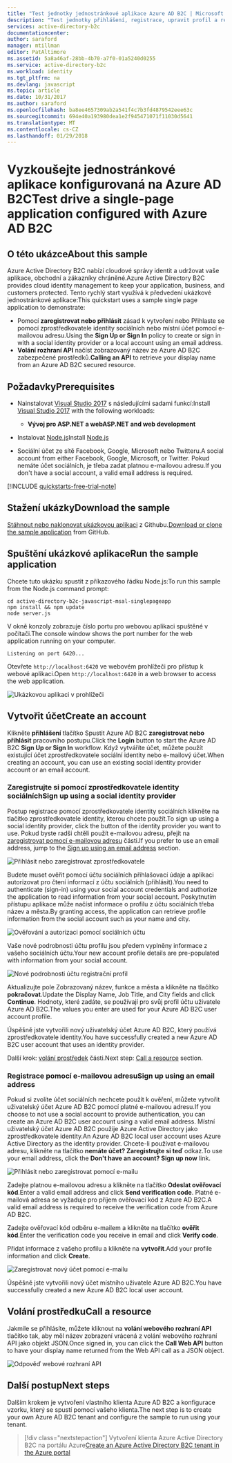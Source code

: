 ```yaml
---
title: "Test jednotky jednostránkové aplikace Azure AD B2C | Microsoft Docs"
description: "Test jednotky přihlášení, registrace, upravit profil a resetovat heslo uživatele cesty pomocí prostředí testovací Azure AD B2C"
services: active-directory-b2c
documentationcenter: 
author: saraford
manager: mtillman
editor: PatAltimore
ms.assetid: 5a8a46af-28bb-4b70-a7f0-01a5240d0255
ms.service: active-directory-b2c
ms.workload: identity
ms.tgt_pltfrm: na
ms.devlang: javascript
ms.topic: article
ms.date: 10/31/2017
ms.author: saraford
ms.openlocfilehash: ba8ee4657309ab2a541f4c7b3fd4879542eee63c
ms.sourcegitcommit: 694e40a193980dea1e2f945471071f11030d5641
ms.translationtype: MT
ms.contentlocale: cs-CZ
ms.lasthandoff: 01/29/2018
---
```

# <a name="test-drive-a-single-page-application-configured-with-azure-ad-b2c"></a><span data-ttu-id="6a90d-103">Vyzkoušejte jednostránkové aplikace konfigurovaná na Azure AD B2C</span><span class="sxs-lookup"><span data-stu-id="6a90d-103">Test drive a single-page application configured with Azure AD B2C</span></span>

## <a name="about-this-sample"></a><span data-ttu-id="6a90d-104">O této ukázce</span><span class="sxs-lookup"><span data-stu-id="6a90d-104">About this sample</span></span>

<span data-ttu-id="6a90d-105">Azure Active Directory B2C nabízí cloudové správy identit a udržovat vaše aplikace, obchodní a zákazníky chráněné.</span><span class="sxs-lookup"><span data-stu-id="6a90d-105">Azure Active Directory B2C provides cloud identity management to keep your application, business, and customers protected.</span></span>  <span data-ttu-id="6a90d-106">Tento rychlý start využívá k předvedení ukázkové jednostránkové aplikace:</span><span class="sxs-lookup"><span data-stu-id="6a90d-106">This quickstart uses a sample single page application to demonstrate:</span></span>

* <span data-ttu-id="6a90d-107">Pomocí **zaregistrovat nebo přihlásit** zásad k vytvoření nebo Přihlaste se pomocí zprostředkovatele identity sociálních nebo místní účet pomocí e-mailovou adresu.</span><span class="sxs-lookup"><span data-stu-id="6a90d-107">Using the **Sign Up or Sign In** policy to create or sign in with a social identity provider or a local account using an email address.</span></span> 
* <span data-ttu-id="6a90d-108">**Volání rozhraní API** načíst zobrazovaný název ze Azure AD B2C zabezpečené prostředků.</span><span class="sxs-lookup"><span data-stu-id="6a90d-108">**Calling an API** to retrieve your display name from an Azure AD B2C secured resource.</span></span>

## <a name="prerequisites"></a><span data-ttu-id="6a90d-109">Požadavky</span><span class="sxs-lookup"><span data-stu-id="6a90d-109">Prerequisites</span></span>

* <span data-ttu-id="6a90d-110">Nainstalovat [Visual Studio 2017](https://www.visualstudio.com/downloads/) s následujícími sadami funkcí:</span><span class="sxs-lookup"><span data-stu-id="6a90d-110">Install [Visual Studio 2017](https://www.visualstudio.com/downloads/) with the following workloads:</span></span>
    - <span data-ttu-id="6a90d-111">**Vývoj pro ASP.NET a web**</span><span class="sxs-lookup"><span data-stu-id="6a90d-111">**ASP.NET and web development**</span></span>

* <span data-ttu-id="6a90d-112">Instalovat [Node.js](https://nodejs.org/en/download/)</span><span class="sxs-lookup"><span data-stu-id="6a90d-112">Install [Node.js](https://nodejs.org/en/download/)</span></span>

* <span data-ttu-id="6a90d-113">Sociální účet ze sítě Facebook, Google, Microsoft nebo Twitteru.</span><span class="sxs-lookup"><span data-stu-id="6a90d-113">A social account from either Facebook, Google, Microsoft, or Twitter.</span></span> <span data-ttu-id="6a90d-114">Pokud nemáte účet sociálních, je třeba zadat platnou e-mailovou adresu.</span><span class="sxs-lookup"><span data-stu-id="6a90d-114">If you don't have a social account, a valid email address is required.</span></span>

[!INCLUDE [quickstarts-free-trial-note](../../includes/quickstarts-free-trial-note.md)]

## <a name="download-the-sample"></a><span data-ttu-id="6a90d-115">Stažení ukázky</span><span class="sxs-lookup"><span data-stu-id="6a90d-115">Download the sample</span></span>

<span data-ttu-id="6a90d-116">[Stáhnout nebo naklonovat ukázkovou aplikaci](https://github.com/Azure-Samples/active-directory-b2c-javascript-msal-singlepageapp) z Githubu.</span><span class="sxs-lookup"><span data-stu-id="6a90d-116">[Download or clone the sample application](https://github.com/Azure-Samples/active-directory-b2c-javascript-msal-singlepageapp) from GitHub.</span></span>

## <a name="run-the-sample-application"></a><span data-ttu-id="6a90d-117">Spuštění ukázkové aplikace</span><span class="sxs-lookup"><span data-stu-id="6a90d-117">Run the sample application</span></span>

<span data-ttu-id="6a90d-118">Chcete tuto ukázku spustit z příkazového řádku Node.js:</span><span class="sxs-lookup"><span data-stu-id="6a90d-118">To run this sample from the Node.js command prompt:</span></span> 

```
cd active-directory-b2c-javascript-msal-singlepageapp
npm install && npm update
node server.js
```

<span data-ttu-id="6a90d-119">V okně konzoly zobrazuje číslo portu pro webovou aplikaci spuštěné v počítači.</span><span class="sxs-lookup"><span data-stu-id="6a90d-119">The console window shows the port number for the web application running on your computer.</span></span>

```
Listening on port 6420...
```

<span data-ttu-id="6a90d-120">Otevřete `http://localhost:6420` ve webovém prohlížeči pro přístup k webové aplikaci.</span><span class="sxs-lookup"><span data-stu-id="6a90d-120">Open `http://localhost:6420` in a web browser to access the web application.</span></span>


![Ukázkovou aplikaci v prohlížeči](media/active-directory-b2c-quickstarts-spa/sample-app-spa.png)

## <a name="create-an-account"></a><span data-ttu-id="6a90d-122">Vytvořit účet</span><span class="sxs-lookup"><span data-stu-id="6a90d-122">Create an account</span></span>

<span data-ttu-id="6a90d-123">Klikněte **přihlášení** tlačítko Spustit Azure AD B2C **zaregistrovat nebo přihlásit** pracovního postupu.</span><span class="sxs-lookup"><span data-stu-id="6a90d-123">Click the **Login** button to start the Azure AD B2C **Sign Up or Sign In** workflow.</span></span> <span data-ttu-id="6a90d-124">Když vytváříte účet, můžete použít existující účet zprostředkovatele sociální identity nebo e-mailový účet.</span><span class="sxs-lookup"><span data-stu-id="6a90d-124">When creating an account, you can use an existing social identity provider account or an email account.</span></span>

### <a name="sign-up-using-a-social-identity-provider"></a><span data-ttu-id="6a90d-125">Zaregistrujte si pomocí zprostředkovatele identity sociálních</span><span class="sxs-lookup"><span data-stu-id="6a90d-125">Sign up using a social identity provider</span></span>

<span data-ttu-id="6a90d-126">Postup registrace pomocí zprostředkovatele identity sociálních klikněte na tlačítko zprostředkovatele identity, kterou chcete použít.</span><span class="sxs-lookup"><span data-stu-id="6a90d-126">To sign up using a social identity provider, click the button of the identity provider you want to use.</span></span> <span data-ttu-id="6a90d-127">Pokud byste radši chtěli použít e-mailovou adresu, přejít na [zaregistrovat pomocí e-mailovou adresu](#sign-up-using-an-email-address) části.</span><span class="sxs-lookup"><span data-stu-id="6a90d-127">If you prefer to use an email address, jump to the [Sign up using an email address](#sign-up-using-an-email-address) section.</span></span>

![Přihlásit nebo zaregistrovat zprostředkovatele](media/active-directory-b2c-quickstarts-spa/sign-in-or-sign-up-spa.png)

<span data-ttu-id="6a90d-129">Budete muset ověřit pomocí účtu sociálních přihlašovací údaje a aplikaci autorizovat pro čtení informací z účtu sociálních (přihlásit).</span><span class="sxs-lookup"><span data-stu-id="6a90d-129">You need to authenticate (sign-in) using your social account credentials and authorize the application to read information from your social account.</span></span> <span data-ttu-id="6a90d-130">Poskytnutím přístupu aplikace může načíst informace o profilu z účtu sociálních třeba název a města.</span><span class="sxs-lookup"><span data-stu-id="6a90d-130">By granting access, the application can retrieve profile information from the social account such as your name and city.</span></span> 

![Ověřování a autorizaci pomocí sociálních účtu](media/active-directory-b2c-quickstarts-spa/twitter-authenticate-authorize-spa.png)

<span data-ttu-id="6a90d-132">Vaše nové podrobnosti účtu profilu jsou předem vyplněny informace z vašeho sociálních účtu.</span><span class="sxs-lookup"><span data-stu-id="6a90d-132">Your new account profile details are pre-populated with information from your social account.</span></span> 

![Nové podrobnosti účtu registrační profil](media/active-directory-b2c-quickstarts-spa/new-account-sign-up-profile-details-spa.png)

<span data-ttu-id="6a90d-134">Aktualizujte pole Zobrazovaný název, funkce a města a klikněte na tlačítko **pokračovat**.</span><span class="sxs-lookup"><span data-stu-id="6a90d-134">Update the Display Name, Job Title, and City fields and click **Continue**.</span></span>  <span data-ttu-id="6a90d-135">Hodnoty, které zadáte, se používají pro svůj profil účtu uživatele Azure AD B2C.</span><span class="sxs-lookup"><span data-stu-id="6a90d-135">The values you enter are used for your Azure AD B2C user account profile.</span></span>

<span data-ttu-id="6a90d-136">Úspěšně jste vytvořili nový uživatelský účet Azure AD B2C, který používá zprostředkovatele identity.</span><span class="sxs-lookup"><span data-stu-id="6a90d-136">You have successfully created a new Azure AD B2C user account that uses an identity provider.</span></span> 

<span data-ttu-id="6a90d-137">Další krok: [volání prostředek](#call-a-resource) části.</span><span class="sxs-lookup"><span data-stu-id="6a90d-137">Next step: [Call a resource](#call-a-resource) section.</span></span>

### <a name="sign-up-using-an-email-address"></a><span data-ttu-id="6a90d-138">Registrace pomocí e-mailovou adresu</span><span class="sxs-lookup"><span data-stu-id="6a90d-138">Sign up using an email address</span></span>

<span data-ttu-id="6a90d-139">Pokud si zvolíte účet sociálních nechcete použít k ověření, můžete vytvořit uživatelský účet Azure AD B2C pomocí platné e-mailovou adresu.</span><span class="sxs-lookup"><span data-stu-id="6a90d-139">If you choose to not use a social account to provide authentication, you can create an Azure AD B2C user account using a valid email address.</span></span> <span data-ttu-id="6a90d-140">Místní uživatelský účet Azure AD B2C použije Azure Active Directory jako zprostředkovatele identity.</span><span class="sxs-lookup"><span data-stu-id="6a90d-140">An Azure AD B2C local user account uses Azure Active Directory as the identity provider.</span></span> <span data-ttu-id="6a90d-141">Chcete-li používat e-mailovou adresu, klikněte na tlačítko **nemáte účet? Zaregistrujte si teď** odkaz.</span><span class="sxs-lookup"><span data-stu-id="6a90d-141">To use your email address, click the **Don't have an account? Sign up now** link.</span></span>

![Přihlásit nebo zaregistrovat pomocí e-mailu](media/active-directory-b2c-quickstarts-spa/sign-in-or-sign-up-email-spa.png)

<span data-ttu-id="6a90d-143">Zadejte platnou e-mailovou adresu a klikněte na tlačítko **Odeslat ověřovací kód**.</span><span class="sxs-lookup"><span data-stu-id="6a90d-143">Enter a valid email address and click **Send verification code**.</span></span> <span data-ttu-id="6a90d-144">Platné e-mailová adresa se vyžaduje pro příjem ověřovací kód z Azure AD B2C.</span><span class="sxs-lookup"><span data-stu-id="6a90d-144">A valid email address is required to receive the verification code from Azure AD B2C.</span></span> 

<span data-ttu-id="6a90d-145">Zadejte ověřovací kód odběru e-mailem a klikněte na tlačítko **ověřit kód**.</span><span class="sxs-lookup"><span data-stu-id="6a90d-145">Enter the verification code you receive in email and click **Verify code**.</span></span>

<span data-ttu-id="6a90d-146">Přidat informace z vašeho profilu a klikněte na **vytvořit**.</span><span class="sxs-lookup"><span data-stu-id="6a90d-146">Add your profile information and click **Create**.</span></span>

![Zaregistrovat nový účet pomocí e-mailu](media/active-directory-b2c-quickstarts-spa/sign-up-new-account-profile-email-web.png)

<span data-ttu-id="6a90d-148">Úspěšně jste vytvořili nový účet místního uživatele Azure AD B2C.</span><span class="sxs-lookup"><span data-stu-id="6a90d-148">You have successfully created a new Azure AD B2C local user account.</span></span>

## <a name="call-a-resource"></a><span data-ttu-id="6a90d-149">Volání prostředku</span><span class="sxs-lookup"><span data-stu-id="6a90d-149">Call a resource</span></span>

<span data-ttu-id="6a90d-150">Jakmile se přihlásíte, můžete kliknout na **volání webového rozhraní API** tlačítko tak, aby měl název zobrazení vrácená z volání webového rozhraní API jako objekt JSON.</span><span class="sxs-lookup"><span data-stu-id="6a90d-150">Once signed in, you can click the **Call Web API** button to have your display name returned from the Web API call as a JSON object.</span></span> 

![Odpověď webové rozhraní API](media/active-directory-b2c-quickstarts-spa/call-api-spa.png)

## <a name="next-steps"></a><span data-ttu-id="6a90d-152">Další postup</span><span class="sxs-lookup"><span data-stu-id="6a90d-152">Next steps</span></span>

<span data-ttu-id="6a90d-153">Dalším krokem je vytvoření vlastního klienta Azure AD B2C a konfigurace vzorku, který se spustí pomocí vašeho klienta.</span><span class="sxs-lookup"><span data-stu-id="6a90d-153">The next step is to create your own Azure AD B2C tenant and configure the sample to run using your tenant.</span></span> 

> [!div class="nextstepaction"]
> <span data-ttu-id="6a90d-154">Vytvoření klienta Azure Active Directory B2C na portálu Azure</span><span class="sxs-lookup"><span data-stu-id="6a90d-154">[Create an Azure Active Directory B2C tenant in the Azure portal](active-directory-b2c-get-started.md)</span></span>